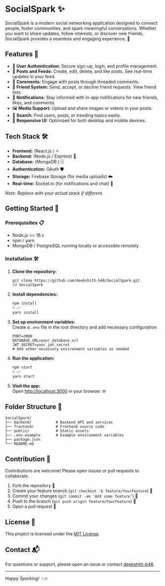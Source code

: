 # SocialSpark ✨

SocialSpark is a modern social networking application designed to connect people, foster communities, and spark meaningful conversations. Whether you want to share updates, follow interests, or discover new friends, SocialSpark provides a seamless and engaging experience. 🌟

## Features 🚀

- 🔐 **User Authentication:** Secure sign-up, login, and profile management.
- 📰 **Posts and Feeds:** Create, edit, delete, and like posts. See real-time updates in your feed.
- 💬 **Comments:** Engage with posts through threaded comments.
- 🤝 **Friend System:** Send, accept, or decline friend requests. View friend lists.
- 🔔 **Notifications:** Stay informed with in-app notifications for new friends, likes, and comments.
- 🖼️ **Media Support:** Upload and share images or videos in your posts.
- 🔎 **Search:** Find users, posts, or trending topics easily.
- 📱 **Responsive UI:** Optimized for both desktop and mobile devices.

## Tech Stack 🛠️

- **Frontend:** (React.js ) ⚛️
- **Backend:** (Node.js / Express) 🐍
- **Database:** (MongoDB ) 🗄️
- **Authentication:**  OAuth 🛡️
- **Storage:** Firebase Storage (for media uploads) ☁️
- **Real-time:** Socket.io (for notifications and chat) 🔄

*Note: Replace with your actual stack if different.*

## Getting Started 🚦

### Prerequisites 📋

- Node.js >= 18.x
- npm / yarn
- MongoDB / PostgreSQL running locally or accessible remotely

### Installation 🛠️

1. **Clone the repository:**
    ```bash
    git clone https://github.com/deekshith-b48/SocialSpark.git
    cd SocialSpark
    ```

2. **Install dependencies:**
    ```bash
    npm install
    # or
    yarn install
    ```

3. **Set up environment variables:**  
   Create a `.env` file in the root directory and add necessary configuration:
    ```
    PORT=3000
    DATABASE_URL=your_database_url
    JWT_SECRET=your_jwt_secret
    # Add other necessary environment variables as needed
    ```

4. **Run the application:**
    ```bash
    npm start
    # or
    yarn start
    ```

5. **Visit the app:**  
   Open [http://localhost:3000](http://localhost:3000) in your browser. 🌐

## Folder Structure 📂

```
SocialSpark/
├── backend/           # Backend API and services
├── frontend/          # Frontend source code
├── public/            # Static assets
├── .env.example       # Example environment variables
├── package.json
└── README.md
```

## Contribution 🤗

Contributions are welcome! Please open issues or pull requests to collaborate.

1. Fork the repository 🍴
2. Create your feature branch (`git checkout -b feature/YourFeature`) 🌱
3. Commit your changes (`git commit -am 'Add some feature'`) 💾
4. Push to the branch (`git push origin feature/YourFeature`) 🚀
5. Open a pull request 🔁

## License 📝

This project is licensed under the [MIT License](LICENSE).

## Contact 📬

For questions or support, please open an issue or contact [deekshith-b48](https://github.com/deekshith-b48).

---

*Happy Sparking! ✨🔥*
